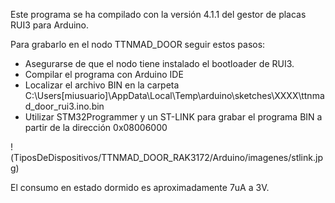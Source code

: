 Este programa se ha compilado con la versión 4.1.1 del gestor de placas RUI3 para Arduino.

Para grabarlo en el nodo TTNMAD_DOOR seguir estos pasos:
* Asegurarse de que el nodo tiene instalado el bootloader de RUI3. 
* Compilar el programa con Arduino IDE
* Localizar el archivo BIN en la carpeta C:\Users\[miusuario]\AppData\Local\Temp\arduino\sketches\XXXX\ttnmad_door_rui3.ino.bin
* Utilizar STM32Programmer y un ST-LINK para grabar el programa BIN a partir de la dirección 0x08006000

!(TiposDeDispositivos/TTNMAD_DOOR_RAK3172/Arduino/imagenes/stlink.jpg)

El consumo en estado dormido es aproximadamente 7uA a 3V.

